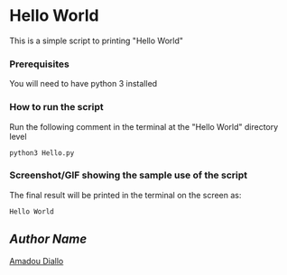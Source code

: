 # Hello World

This is a simple script to printing "Hello World"

### Prerequisites

You will need to have python 3 installed

### How to run the script

Run the following comment in the terminal at the "Hello World" directory level

```
python3 Hello.py
```

### Screenshot/GIF showing the sample use of the script

The final result will be printed in the terminal on the screen as:

```
Hello World
```

## _Author Name_

[Amadou Diallo](https://github.com/amad1101)
